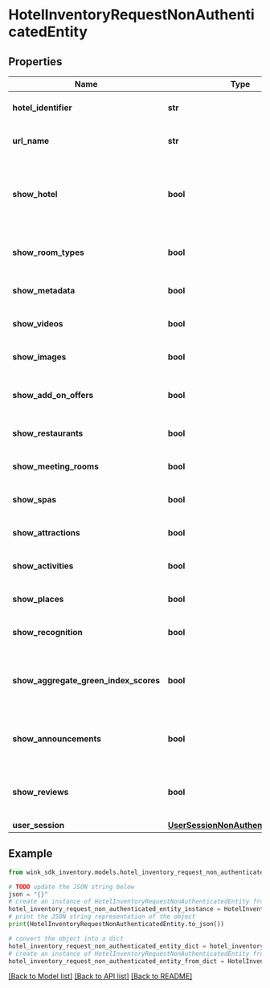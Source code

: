 # HotelInventoryRequestNonAuthenticatedEntity


## Properties

Name | Type | Description | Notes
------------ | ------------- | ------------- | -------------
**hotel_identifier** | **str** | Unique property identifier to retrieve inventory for. Either the hotelIdentifier or urlName property is required. | [optional] 
**url_name** | **str** | Unique url-friendly record identifier of property. Either the hotelIdentifier or urlName property is required. | [optional] 
**show_hotel** | **bool** | Flag to indicate whether to return basic property data. If you are loading up property for the first time, this data would be good to include. But there is no need to load that a second time if you are only going for availability data. This field populates &#x60;hotel&#x60; data in response. | [optional] [default to True]
**show_room_types** | **bool** | Flag to indicate whether to return property room type data. This field populates &#x60;roomType&#x60;, &#x60;cheapesRoomTypes&#x60; and &#x60;available&#x60; data in response. | [optional] [default to True]
**show_metadata** | **bool** | Flag to indicate whether to return property meta data. This field populates &#x60;metadata&#x60; data in response. | [optional] [default to True]
**show_videos** | **bool** | Flag to indicate whether to return property video data. This field populates &#x60;videos&#x60; data in response. | [optional] [default to False]
**show_images** | **bool** | Flag to indicate whether to return property image data. This field populates &#x60;images&#x60; data in response. | [optional] [default to False]
**show_add_on_offers** | **bool** | Flag to indicate whether to return property add-on data. This field populates &#x60;roomTypes.priceConfigurations.addOnOffers&#x60; data in response. | [optional] [default to False]
**show_restaurants** | **bool** | Flag to indicate whether to return property restaurant data. This field populates &#x60;restaurants&#x60; data in response. | [optional] [default to False]
**show_meeting_rooms** | **bool** | Flag to indicate whether to return property meeting room data. This field populates &#x60;meetingRooms&#x60; data in response. | [optional] [default to False]
**show_spas** | **bool** | Flag to indicate whether to return property spa data. This field populates &#x60;spas&#x60; data in response. | [optional] [default to False]
**show_attractions** | **bool** | Flag to indicate whether to return property attraction data. This field populates &#x60;attractions&#x60; data in response. | [optional] [default to False]
**show_activities** | **bool** | Flag to indicate whether to return property activity data. This field populates &#x60;activities&#x60; data in response. | [optional] [default to False]
**show_places** | **bool** | Flag to indicate whether to return property place data. This field populates &#x60;places&#x60; data in response. | [optional] [default to False]
**show_recognition** | **bool** | Flag to indicate whether to return property recognition data. This field populates &#x60;recognitions&#x60; data in response. | [optional] [default to False]
**show_aggregate_green_index_scores** | **bool** | Flag to indicate whether to return property green index score data. This field populates &#x60;greenIndexScores&#x60; data in response. Note: You only need to return hotel data to get the overall aggregate Green Index score and not detailed category scores. | [optional] [default to False]
**show_announcements** | **bool** | Flag to indicate whether to return property announcement data. Announcements are messages the property wishes to convey to travelers for certain dates. This field populates &#x60;announcements&#x60; data in response. | [optional] [default to False]
**show_reviews** | **bool** | Flag to indicate whether to return property review data. Note: You only need to return hotel data to get the overall aggregate review score and not the entire list of reviews. This field populates &#x60;reviews&#x60; data in response. | [optional] [default to False]
**user_session** | [**UserSessionNonAuthenticatedEntity**](UserSessionNonAuthenticatedEntity.md) |  | 

## Example

```python
from wink_sdk_inventory.models.hotel_inventory_request_non_authenticated_entity import HotelInventoryRequestNonAuthenticatedEntity

# TODO update the JSON string below
json = "{}"
# create an instance of HotelInventoryRequestNonAuthenticatedEntity from a JSON string
hotel_inventory_request_non_authenticated_entity_instance = HotelInventoryRequestNonAuthenticatedEntity.from_json(json)
# print the JSON string representation of the object
print(HotelInventoryRequestNonAuthenticatedEntity.to_json())

# convert the object into a dict
hotel_inventory_request_non_authenticated_entity_dict = hotel_inventory_request_non_authenticated_entity_instance.to_dict()
# create an instance of HotelInventoryRequestNonAuthenticatedEntity from a dict
hotel_inventory_request_non_authenticated_entity_from_dict = HotelInventoryRequestNonAuthenticatedEntity.from_dict(hotel_inventory_request_non_authenticated_entity_dict)
```
[[Back to Model list]](../README.md#documentation-for-models) [[Back to API list]](../README.md#documentation-for-api-endpoints) [[Back to README]](../README.md)


